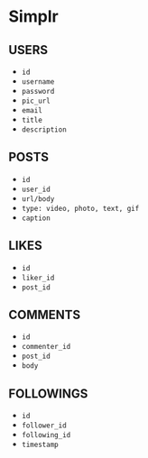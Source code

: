 # Simplr

## USERS
* `id`
* `username`
* `password`
* `pic_url`
* `email`
* `title`
* `description`

## POSTS 
* `id`
* `user_id`
* `url/body`
* `type: video, photo, text, gif`
* `caption`

## LIKES
* `id`
* `liker_id`
* `post_id`

## COMMENTS
* `id`
* `commenter_id`
* `post_id`
* `body`

## FOLLOWINGS
* `id`
* `follower_id`
* `following_id`
* `timestamp`

